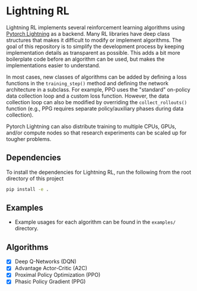 # Lightning RL

Lightning RL implements several reinforcement learning algorithms using [Pytorch Lightning](https://www.pytorchlightning.ai/) as a backend. Many RL libraries have deep class structures that makes it difficult to modify or implement algorithms. The goal of this repository is to simplify the development process by keeping implementation details as transparent as possible. This adds a bit more boilerplate code before an algorithm can be used, but makes the implementations easier to understand.

In most cases, new classes of algorithms can be added by defining a loss functions in the ```training_step()``` method and defining the network architecture in a subclass. For example, PPO uses the "standard" on-policy data collection loop and a custom loss function. However, the data collection loop can also be modified by overriding the ```collect_rollouts()``` function (e.g., PPG requires separate policy/auxiliary phases during data collection).

Pytorch Lightning can also distribute training to multiple CPUs, GPUs, and/or compute nodes so that research experiments can be scaled up for tougher problems.

## Dependencies

To install the dependencies for Lightning RL, run the following from the root directory of this project

```bash
pip install -e .
```

## Examples

- Example usages for each algorithm can be found in the ```examples/``` directory.

## Algorithms

- [x] Deep Q-Networks (DQN)
- [x] Advantage Actor-Critic (A2C)
- [x] Proximal Policy Optimization (PPO)
- [x] Phasic Policy Gradient (PPG)
